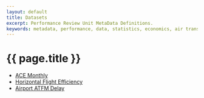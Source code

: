 ```yaml
---
layout: default
title: Datasets
excerpt: Performance Review Unit MetaData Definitions.
keywords: metadata, performance, data, statistics, economics, air transport, flights, europe, cost efficiency
---
```

# {{ page.title }}

* [ACE Monthly](ACE_monthly.html)
* [Horizontal Flight Efficiency](Horizontal_Flight_Efficiency.html)
* [Airport ATFM Delay](Airport_ATFM_Delay.html)

